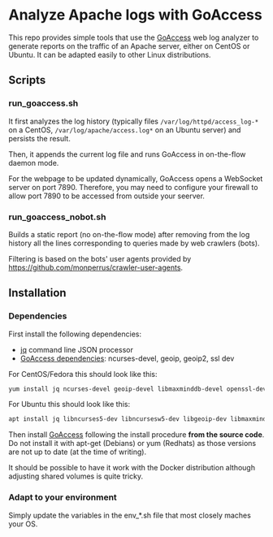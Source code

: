 # Analyze Apache logs with GoAccess

This repo provides simple tools that use the [GoAccess](https://goaccess.io/) web log analyzer to generate reports on the traffic of an Apache server, either on CentOS or Ubuntu. It can be adapted easily to other Linux distributions.


## Scripts

### run_goaccess.sh

It first analyzes the log history (typically files `/var/log/httpd/access_log-*` on a CentOS, `/var/log/apache/access.log*` on an Ubuntu server) and persists the result.

Then, it appends the current log file and runs GoAccess in on-the-flow daemon mode.

For the webpage to be updated dynamically, GoAccess opens a WebSocket server on port 7890. Therefore, you may need to configure your firewall to allow port 7890 to be accessed from outside your seerver.

### run_goaccess_nobot.sh

Builds a static report (no on-the-flow mode) after removing from the log history 
all the lines corresponding to queries made by web crawlers (bots).

Filtering is based on the bots' user agents provided by https://github.com/monperrus/crawler-user-agents.


## Installation 

### Dependencies

First install the following dependencies:
- [jq](https://stedolan.github.io/jq) command line JSON processor
- [GoAccess dependencies](https://github.com/allinurl/goaccess#distribution-packages): ncurses-devel, geoip, geoip2, ssl dev

For CentOS/Fedora this should look like this:
```bash
yum install jq ncurses-devel geoip-devel libmaxminddb-devel openssl-devel
```

For Ubuntu this should look like this:
```bash
apt install jq libncurses5-dev libncursesw5-dev libgeoip-dev libmaxminddb-dev libssl-dev
```

Then install [GoAccess](https://github.com/allinurl/goaccess) following the install procedure **from the source code**. Do not install it with apt-get (Debians) or yum (Redhats) as those versions are not up to date (at the time of writing).

It should be possible to have it work with the Docker distribution although adjusting shared volumes is quite tricky.

### Adapt to your environment

Simply update the variables in the env_*.sh file that most closely maches your OS.


